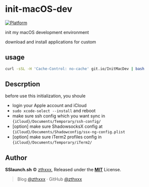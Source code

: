 # init-macOS-dev

[![Platform](https://img.shields.io/badge/platform-macOS_High_Sierra-brightgreen.svg)](https://www.apple.com/macos/high-sierra/)

init my macOS development environment

download and install applications for custom


## usage

```bash
curl -sSL -H 'Cache-Control: no-cache' git.io/InitMacDev | bash
```

## Descrption

before use this initialization, you shoule

- login your Apple account and iCloud
- `sudo xcode-select --install` and reboot
- make sure ssh config which you want sync in `{iCloud}/Documents/Temporary/ssh-config/`
- [option] make sure ShadowsocksX config at `{iCloud}/Documents/Shadowconfig/ssx-ng-config.plist`
- [option] make sure iTerm2 profiles config in `{iCloud}/Documents/Temporary/iTerm2/`



## Author

**SSlaunch.sh** © [zthxxx](https://github.com/zthxxx), Released under the **[MIT](./LICENSE)** License.<br>

> Blog [@zthxxx](https://blog.zthxxx.me) · GitHub [@zthxxx](https://github.com/zthxxx)


